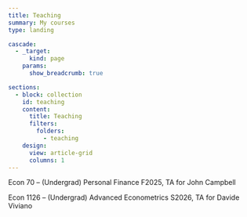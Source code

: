 ```yaml
---
title: Teaching
summary: My courses
type: landing

cascade:
  - _target:
      kind: page
    params:
      show_breadcrumb: true

sections:
  - block: collection
    id: teaching
    content:
      title: Teaching
      filters:
        folders:
          - teaching
    design:
      view: article-grid
      columns: 1
---
```


Econ 70 – (Undergrad) Personal Finance F2025, TA for John Campbell

Econ 1126 – (Undergrad) Advanced Econometrics S2026, TA for Davide Viviano
